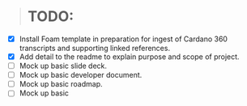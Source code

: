 > # TODO:

- [x] Install Foam template in preparation for ingest of Cardano 360 transcripts and supporting linked references.
- [x] Add detail to the readme to explain purpose and scope of project.
- [ ] Mock up basic slide deck.
- [ ] Mock up basic developer document.
- [ ] Mock up basic roadmap.
- [ ] Mock up basic 